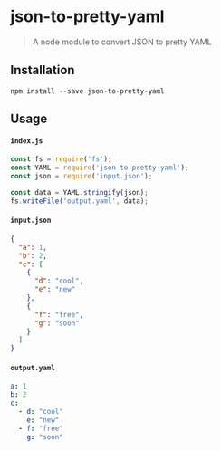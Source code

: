 # json-to-pretty-yaml

> A node module to convert JSON to pretty YAML

## Installation

`npm install --save json-to-pretty-yaml`

## Usage

#### `index.js`

```javascript
const fs = require('fs');
const YAML = require('json-to-pretty-yaml');
const json = require('input.json');

const data = YAML.stringify(json);
fs.writeFile('output.yaml', data);
```

#### `input.json`

```json
{
  "a": 1,
  "b": 2,
  "c": [
    {
      "d": "cool",
      "e": "new"
    },
    {
      "f": "free",
      "g": "soon"
    }
  ]
}
```

#### `output.yaml`

```yaml
a: 1
b: 2
c:
  - d: "cool"
    e: "new"
  - f: "free"
    g: "soon"
```
